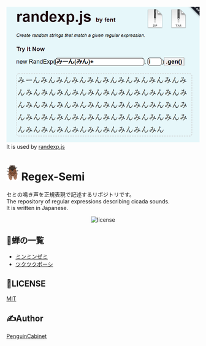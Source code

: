![img](img/img1.png)   
It is used by [randexp.js](https://github.com/fent/randexp.js)

# ![semi](img/semi_s2.png) Regex-Semi

セミの鳴き声を正規表現で記述するリポジトリです。  
The repository of regular expressions describing cicada sounds.  
It is written in Japanese. 

<div align="center">

![license](https://img.shields.io/badge/license-MIT-blue?style=flat-square)

</div>  

## 📖蝉の一覧
* [ミンミンゼミ](ミンミンゼミ.txt)
* [ツクツクボーシ](ツクツクボーシ.txt)

## 🎫LICENSE

[MIT](./LICENSE)

## ✍Author

[PenguinCabinet](https://github.com/PenguinCabinet)
